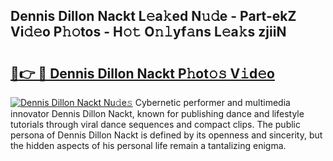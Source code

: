 ## Dennis Dillon Nackt L𝚎a𝚔ed N𝚞𝚍e - Part-ekZ Vi𝚍𝚎o P𝚑𝚘tos - H𝚘𝚝 O𝚗𝚕yf𝚊ns L𝚎a𝚔s zjiiN

# <h2><a href="http://kf8eje.oniu.top/?m=Dennis+Dillon+Nackt">🔗👉 🔴 Dennis Dillon Nackt P𝚑ot𝚘𝚜 V𝚒d𝚎o</a></h2>

[![Dennis Dillon Nackt Nu𝚍e𝚜](https://i.imgur.com/0qMVB7G.gif)](http://kf8eje.oniu.top/?m=Dennis+Dillon+Nackt)
Cybernetic performer and multimedia innovator Dennis Dillon Nackt, known for publishing dance and lifestyle tutorials through viral dance sequences and compact clips. The public persona of Dennis Dillon Nackt is defined by its openness and sincerity, but the hidden aspects of his personal life remain a tantalizing enigma.  
